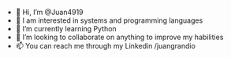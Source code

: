 - 👋 Hi, I’m @Juan4919
- 👀 I am interested in systems and programming languages
- 🌱 I’m currently learning Python 
- 💞️ I’m looking to collaborate on anything to improve my habilities
- 📫 You can reach me through my Linkedin /juangrandio

<!---
Juan4919/Juan4919 is a ✨ special ✨ repository because its `README.md` (this file) appears on your GitHub profile.
You can click the Preview link to take a look at your changes.
--->

